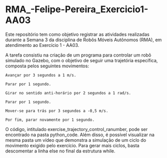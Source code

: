 # RMA_-Felipe-Pereira_Exercicio1-AA03

Este repositório tem como objetivo registrar as atividades realizadas durante a Semana 3 da disciplina de Robôs Móveis Autônomos (RMA), em atendimento ao Exercício 1 - AA03.

A tarefa consistiu na criação de um programa para controlar um robô simulado no Gazebo, com o objetivo de seguir uma trajetória específica, composta pelos seguintes movimentos:

    Avançar por 3 segundos a 1 m/s.

    Parar por 1 segundo.

    Girar no sentido anti-horário por 2 segundos a 1 rad/s.

    Parar por 1 segundo.

    Mover-se para trás por 3 segundos a -0,5 m/s.

    Por fim, parar novamente por 1 segundo.

O código, intitulado exercise_trajectory_control_ranumber, pode ser encontrado na pasta python_code. Além disso, é possível visualizar na mesma pasta um vídeo que demonstra a simulação de um ciclo do movimento exigido pelo exercício. Para gerar mais ciclos, basta descomentar a linha else no final da estrutura while.
